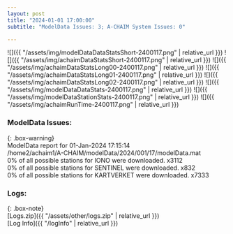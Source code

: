 ```yaml
---
layout: post
title: "2024-01-01 17:00:00"
subtitle: "ModelData Issues: 3; A-CHAIM System Issues: 0"

---
```


![]({{ "/assets/img/modelDataDataStatsShort-2400117.png" | relative_url }})
![]({{ "/assets/img/achaimDataStatsShort-2400117.png" | relative_url }})
![]({{ "/assets/img/achaimDataStatsLong00-2400117.png" | relative_url }})
![]({{ "/assets/img/achaimDataStatsLong01-2400117.png" | relative_url }})
![]({{ "/assets/img/achaimDataStatsLong02-2400117.png" | relative_url }})
![]({{ "/assets/img/modelDataDataStats-2400117.png" | relative_url }})
![]({{ "/assets/img/modelDataStationStats-2400117.png" | relative_url }})
![]({{ "/assets/img/achaimRunTime-2400117.png" | relative_url }})


### ModelData Issues:  
  
{: .box-warning}  
 ModelData report for 01-Jan-2024 17:15:14   
 /home2/achaim1/A-CHAIM/modelData/2024/001/17/modelData.mat   
 0% of all possible stations for IONO were downloaded. x3112   
 0% of all possible stations for SENTINEL were downloaded. x832   
 0% of all possible stations for KARTVERKET were downloaded. x7333   
  


### Logs:  
  
{: .box-note}  
[Logs.zip]({{ "/assets/other/logs.zip" | relative_url }})  
[Log Info]({{ "/logInfo" | relative_url }})  
